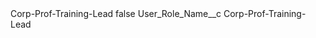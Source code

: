 <?xml version="1.0" encoding="UTF-8"?>
<CustomMetadata xmlns="http://soap.sforce.com/2006/04/metadata" xmlns:xsi="http://www.w3.org/2001/XMLSchema-instance" xmlns:xsd="http://www.w3.org/2001/XMLSchema">
    <label>Corp-Prof-Training-Lead</label>
    <protected>false</protected>
    <values>
        <field>User_Role_Name__c</field>
        <value xsi:type="xsd:string">Corp-Prof-Training-Lead</value>
    </values>
</CustomMetadata>

